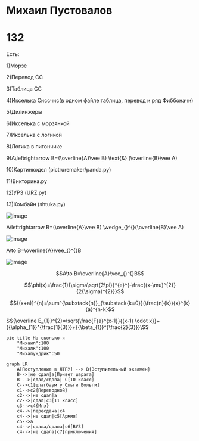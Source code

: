 # Михаил Пустовалов 
# 132
Есть:

1)Морзе

2)Перевод СС

3)Таблица СС

4)Икселька Сиссчис(в одном файле таблица, перевод и ряд Фиббоначи)

5)Дилинжеры

6)Икселька с морзянкой

7)Икселька с логикой

8)Логика в питончике

9)A\leftrightarrow B=(\overline{A}\vee B) \text{&} (\overline{B}\vee A)

10)Картинкодел (pictruremaker/panda.py)

11)Викторина.py

12)УРЗ (URZ.py)

13)Комбайн (shtuka.py)

![image](https://user-images.githubusercontent.com/114387840/200456983-c4dbc06b-9ea9-4a3a-acaa-a63395c97d03.png)

A\leftrightarrow B=(\overline{A}\vee B) \wedge_{}^{}(\overline{B}\vee A)

![image](https://user-images.githubusercontent.com/114387840/200457402-5fe8da3b-0d80-413c-a626-d8a1a4e55a69.png)

A\to B=\overline{A}\vee_{}^{}B

![image](https://user-images.githubusercontent.com/114387840/200457658-222ddaff-81bf-4d2f-8353-456e039b3e30.png)

$$A\to B=\overline{A}\vee_{}^{}B$$

$$\phi(x)=\frac{1}{\sigma\sqrt{2\pi}}*{e}^{-\frac{(x-\mu)^{2}}{2{\sigma}^{2}}}$$

$${(x+a)}^{n}=\sum^{\substack{n}}_{\substack{k=0}}(\frac{n}{k}){x}^{k}{a}^{n-k}$$

$${\overline E_{1}}^{2}=\sqrt{\frac{F{a}^{x-1}}{(x-1) \cdot x}}+{{\alpha_{1}}^{\frac{1}{3}}}+{{\beta_{1}}^{\frac{2}{3}}}\$$

``` mermaid
pie title На сколько я
    "Михаил":100
    "Михалк":100
    "Михапундрик":50
```

``` mermaid
graph LR
    A[Поступление в ЛТПУ] --> B{Вступительный экзамен}
    B-->|не сдал|a[Привет шарага]
    B -->|сдал/сдала| C[10 класс]
    C-->c1[шлагбаум у Ольги Больги]
    c1-->c2{Переводной}
    c2-->|не сдал|a
    c2-->|сдал|c3[11 класс]
    c3-->c4{Игэ}
    c4-->|пересдача|c4
    c4-->|не сдал|c5[Армия]
    c5-->a
    c4-->|сдала/сдала|c6[ВУЗ]
    c4-->|не сдала|c7[приключения]
```
